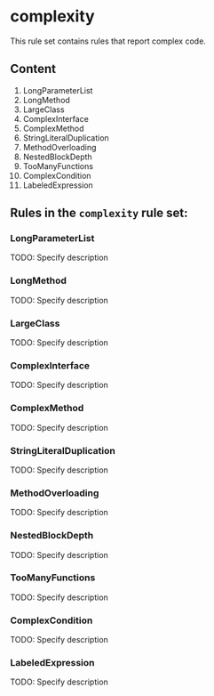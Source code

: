 # complexity

This rule set contains rules that report complex code.

## Content

1. LongParameterList
2. LongMethod
3. LargeClass
4. ComplexInterface
5. ComplexMethod
6. StringLiteralDuplication
7. MethodOverloading
8. NestedBlockDepth
9. TooManyFunctions
10. ComplexCondition
11. LabeledExpression


## Rules in the `complexity` rule set:

### LongParameterList

TODO: Specify description

### LongMethod

TODO: Specify description

### LargeClass

TODO: Specify description

### ComplexInterface

TODO: Specify description

### ComplexMethod

TODO: Specify description

### StringLiteralDuplication

TODO: Specify description

### MethodOverloading

TODO: Specify description

### NestedBlockDepth

TODO: Specify description

### TooManyFunctions

TODO: Specify description

### ComplexCondition

TODO: Specify description

### LabeledExpression

TODO: Specify description
